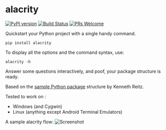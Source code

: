 # alacrity

[![PyPI version](https://badge.fury.io/py/alacrity.svg)](https://badge.fury.io/py/alacrity)
[![Build Status](https://travis-ci.org/vishnuvardhan-kumar/alacrity.svg?branch=master)](https://travis-ci.org/vishnuvardhan-kumar/alacrity)
[![PRs Welcome](https://img.shields.io/badge/PRs-welcome-brightgreen.svg?style=flat-square)](http://makeapullrequest.com)


Quickstart your Python project with a single handy command.

`pip install alacrity`

To display all the options and the command syntax, use:

`alacrity -h`

Answer some questions interactively, and poof, your package structure is ready.

Based on the [sample Python package](https://github.com/kennethreitz/samplemod) structure by Kenneth Reitz.

Tested to work on :
 - Windows (and Cygwin)
 - Linux (anything except Android Terminal Emulators)

A sample alacrity flow:
![Screenshot](https://raw.githubusercontent.com/vishnuvardhan-kumar/alacrity/master/alacrity/tests/scr.png)
```